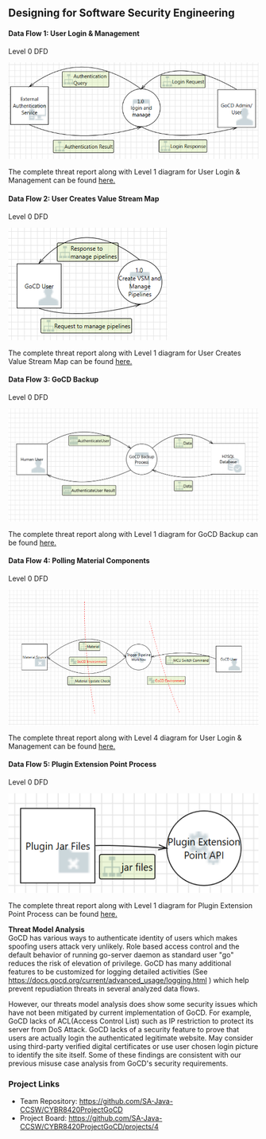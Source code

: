 ## Designing for Software Security Engineering
#### Data Flow 1: User Login & Management
Level 0 DFD

![Level 0 for User Login & Management](https://github.com/SA-Java-CCSW/CYBR8420ProjectGoCD/blob/master/Threat%20Models/UserLoginDFDLevel0.PNG)

The complete threat report along with Level 1 diagram for User Login & Management can be found <a href = "https://sa-java-ccsw.github.io/CYBR8420ProjectGoCD/Threat%20Models/UserLoginDFDLevel1-2.htm">here.</a>

#### Data Flow 2: User Creates Value Stream Map
Level 0 DFD

![Level 0 for User Login & Management](https://github.com/SA-Java-CCSW/CYBR8420ProjectGoCD/blob/master/Threat%20Models/UserCreatesVSMDFDLevel0-2.PNG)

The complete threat report along with Level 1 diagram for User Creates Value Stream Map can be found <a href = "https://sa-java-ccsw.github.io/CYBR8420ProjectGoCD/Threat%20Models/UserCreatesVSMDFDLevel1-2.htm">here.</a>

#### Data Flow 3: GoCD Backup
Level 0 DFD  

![Level 0 for GoCD Backup](https://github.com/SA-Java-CCSW/CYBR8420ProjectGoCD/blob/master/Threat%20Models/DataFlow3Level0ScreenShot.PNG)

The complete threat report along with Level 1 diagram for GoCD Backup can be found <a href = "https://sa-java-ccsw.github.io/CYBR8420ProjectGoCD/Threat%20Models/DataFlow3DFDReport.htm">here.</a>

#### Data Flow 4: Polling Material Components
Level 0 DFD

![Level 0 for Polling Material Components](https://github.com/SA-Java-CCSW/CYBR8420ProjectGoCD/blob/master/Threat%20Models/PollMaterialDFDLevel0.png)

The complete threat report along with Level 4 diagram for User Login & Management can be found <a href = "https://sa-java-ccsw.github.io/CYBR8420ProjectGoCD/Threat%20Models/PollMaterialDFDLevel1.htm">here.</a>

#### Data Flow 5: Plugin Extension Point Process
Level 0 DFD

![Level 0 for Plugin Extension Point Process](https://github.com/SA-Java-CCSW/CYBR8420ProjectGoCD/blob/master/Threat%20Models/Plugin_DFD5_L0.png)

The complete threat report along with Level 1 diagram for Plugin Extension Point Process can be found <a href = "https://sa-java-ccsw.github.io/CYBR8420ProjectGoCD/Threat%20Models/Plugin_DFD5_L1.htm">here.</a>

**Threat Model Analysis**  
GoCD has various ways to authenticate identity of users which makes spoofing users attack very unlikely. Role based access control and the default behavior of running go-server daemon as standard user "go" reduces the risk of elevation of privilege. GoCD has many additional features to be customized for logging detailed activities (See https://docs.gocd.org/current/advanced_usage/logging.html ) which help prevent repudiation threats in several analyzed data flows.

However, our threats model analysis does show some security issues which have not been mitigated by current implementation of GoCD. For example, GoCD lacks of ACL(Access Control List) such as IP restriction to protect its server from DoS Attack. GoCD lacks of a security feature to prove that users are actually login the authenticated legitimate website. May consider using third-party verified digital certificates or use user chosen login picture to identify the site itself. Some of these findings are consistent with our previous misuse case analysis from GoCD's security requirements.

### Project Links
* Team Repository: https://github.com/SA-Java-CCSW/CYBR8420ProjectGoCD
* Project Board: https://github.com/SA-Java-CCSW/CYBR8420ProjectGoCD/projects/4
